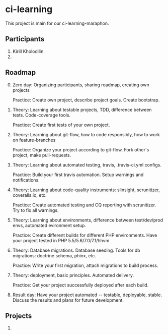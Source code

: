 # ci-learning

This project is main for our ci-learning-maraphon. 

## Participants
1. Kirill Kholodilin
2. 

## Roadmap

0. Zero day: Organizing participants, sharing roadmap, creating own projects

   Practice: Create own project, describe project goals. Create bootstrap.
1. Theory: Learning about testable projects, TDD, difference between tests. Code-coverage tools.

   Practice: Create first tests of your own project. 
2. Theory: Learning about git-flow, how to code responsibly, how to work on feature-branches

   Practice: Organize your project according to git-flow. Fork other's project, make pull-requests.
   
3. Theory: Learning about automated testing, travis, .travis-ci.yml configs.

   Practice: Build your first travis automation. Setup warnings and notifications.

4. Theory: Learning about code-quality instruments: slinsight, scrunitizer, coveralls.io, etc.
   
   Practice: Create automated testing and CQ reporting with scrunitizer. Try to fix all warnings.
  
5. Theory: Learning about environments, difference between test/dev/prod envs, automated evironment setup.
   
   Practice: Create different builds for different PHP environments. Have your project tested in PHP 5.5/5.6/7.0/7.1/hhvm

6. Theory: Database migrations. Database seeding. Tools for db migrations: doctrine schema, phinx, etc.

   Practice: Write your first migration, attach migrations to build process.

7. Theory: deployment, basic principles. Automated delivery.

   Practice: Get your project successfully deployed after each build.

8. Result day: Have your project automated -- testable, deployable, stable. Discuss the results and plans for future development. 
   
## Projects

1. 
